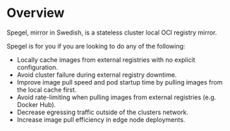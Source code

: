 # Overview
Spegel, mirror in Swedish, is a stateless cluster local OCI registry mirror.

Spegel is for you if you are looking to do any of the following:

- Locally cache images from external registries with no explicit configuration.
- Avoid cluster failure during external registry downtime.
- Improve image pull speed and pod startup time by pulling images from the local cache first.
- Avoid rate-limiting when pulling images from external registries (e.g. Docker Hub).
- Decrease egressing traffic outside of the clusters network.
- Increase image pull efficiency in edge node deployments.
